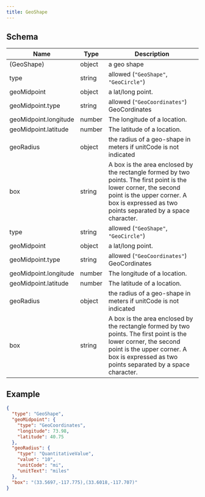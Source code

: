 ```yaml
---
title: GeoShape
---
```

## Schema

| Name | Type | Description |
|---|---|---|
| (GeoShape) | object | a geo shape |
| type | string | allowed (`"GeoShape"`, `"GeoCircle"`)  |
| geoMidpoint | object | a lat/long point. |
| geoMidpoint.type | string | allowed (`"GeoCoordinates"`) GeoCordinates |
| geoMidpoint.longitude | number | The longitude of a location. |
| geoMidpoint.latitude | number | The latitude of a location. |
| geoRadius | object | the radius of a geo-shape in meters if unitCode is not indicated |
| box | string | A box is the area enclosed by the rectangle formed by two points. The first point is the lower corner, the second point is the upper corner. A box is expressed as two points separated by a space character. |
| type | string | allowed (`"GeoShape"`, `"GeoCircle"`)  |
| geoMidpoint | object | a lat/long point. |
| geoMidpoint.type | string | allowed (`"GeoCoordinates"`) GeoCordinates |
| geoMidpoint.longitude | number | The longitude of a location. |
| geoMidpoint.latitude | number | The latitude of a location. |
| geoRadius | object | the radius of a geo-shape in meters if unitCode is not indicated |
| box | string | A box is the area enclosed by the rectangle formed by two points. The first point is the lower corner, the second point is the upper corner. A box is expressed as two points separated by a space character. |

## Example



```json
{
  "type": "GeoShape",
  "geoMidpoint": {
    "type": "GeoCoordinates",
    "longitude": 73.98,
    "latitude": 40.75
  },
  "geoRadius": {
    "type": "QuantitativeValue",
    "value": "10",
    "unitCode": "mi",
    "unitText": "miles"
  },
  "box": "(33.5697,-117.775),(33.6018,-117.707)"
}
```

